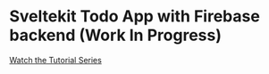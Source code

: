 # Sveltekit Todo App with Firebase backend (Work In Progress)

[Watch the Tutorial Series](https://www.youtube.com/playlist?list=PLm_Qt4aKpfKiGbdjaHdOpry6Neza0etxZ)
